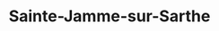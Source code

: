 ---
title: Sainte-Jamme-sur-Sarthe
url: /sainte-jamme-sur-sarthe/
latitude: 48.147
longitude: 0.169
---
